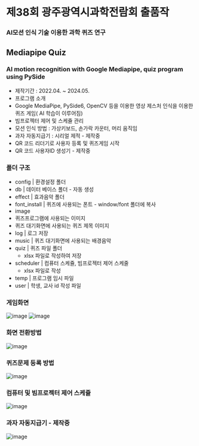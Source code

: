 # 제38회 광주광역시과학전람회 출품작
### AI모션 인식 기술 이용한 과학 퀴즈 연구

## Mediapipe Quiz
### AI motion recognition with Google Mediapipe, quiz program using PySide
* 제작기간 : 2022.04. ~ 2024.05.
* 프로그램 소개
 * Google MediaPipe, PySide6, OpenCV 등을 이용한 영상 제스처 인식을 이용한 퀴즈 게임( AI 학습이 이루어짐)
 * 빔프로젝터 제어 및 스케쥴 관리
 * 모션 인식 방법 : 가상키보드, 손가락 카운터, 머리 움직임
 * 과자 자동지급기 : 시리얼 제적 - 제작중
 * QR 코드 리더기로 사용자 등록 및 퀴즈게임 시작
 * QR 코드 사용자ID 생성기 - 제작중

### 폴더 구조
* config | 환경설정 폴더
* db | 데이터 베이스 폴더 - 자동 생성
* effect | 효과음악 폴더
* font_install | 퀴즈에 사용되는 폰트 - window/font 폴더에 복사
* image
 * 퀴즈프로그램에 사용되는 이미지
 * 퀴즈 대기화면에 사용되는 퀴즈 제목 이미지
* log | 로그 저장
* music | 퀴즈 대기화면에 사용되는 배경음악
* quiz | 퀴즈 파일 폴더
  * xlsx 파일로 작성하여 저장
* scheduler | 컴퓨터 스케쥴, 빔프로젝터 제어 스케줄
  * xlsx 파일로 작성
* temp | 프로그램 임시 파일
* user | 학생, 교사 id 작성 파일

  
### 게임화면
![image](https://github.com/bougs93/mediapipe-quiz/assets/45992773/982a8bc1-c50f-4d71-943a-95c527067b85)
![image](https://github.com/bougs93/mediapipe-quiz/assets/45992773/3364e28d-fcd8-4d68-ac50-202d7438996f)

### 화면 전환방법
![image](https://github.com/bougs93/mediapipe-quiz/assets/45992773/3d4a4dad-77d1-41dc-b3cb-4965b25236d3)

### 퀴즈문제 등록 방법
![image](https://github.com/bougs93/mediapipe-quiz/assets/45992773/fafe327a-5083-4f52-a77c-3c65513e5bec)

### 컴퓨터 및 빔프로젝터 제어 스케쥴
![image](https://github.com/bougs93/mediapipe-quiz/assets/45992773/dd7d5d9d-a37f-4d1e-a834-d1c5611d77a6)

### 과자 자동지급기 - 제작중
![image](https://github.com/bougs93/mediapipe-quiz/assets/45992773/2f6ca2c5-90ba-4208-b072-c46a810391a1)


